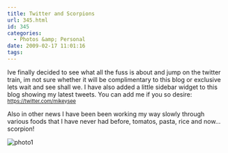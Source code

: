 ```yaml
---
title: Twitter and Scorpions
url: 345.html
id: 345
categories:
  - Photos &amp; Personal
date: 2009-02-17 11:01:16
tags:
---
```


Ive finally decided to see what all the fuss is about and jump on the twitter train,  im not sure whether it will be complimentary to this blog or exclusive lets wait and see shall we. I have also added a little sidebar widget to this blog showing my latest tweets. You can add me if you so desire: [<small>https://twitter.com/<span id="username_url">mikeysee</span></small>](https://twitter.com/mikeysee)
<!-- more -->
<span>Also in other news I have been been working my way slowly through various foods that I have never had before, tomatos, pasta, rice and now... scorpion! </span>

<span>![photo1](https://mikecann.co.uk/wp-content/uploads/2009/02/photo1.jpg "photo1")
</span>